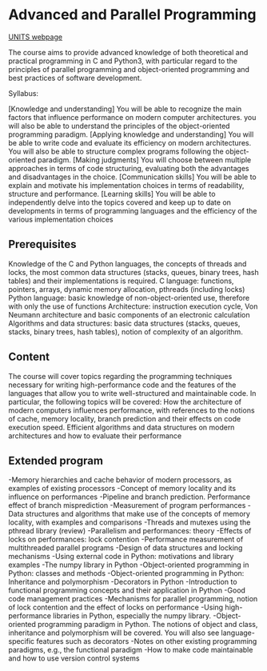 # Advanced and Parallel Programming

[UNITS webpage](https://corsi.units.it/sm30/modulo/2023/308905/af_gen_cod/270sm)

The course aims to provide advanced knowledge of both theoretical and practical programming in C and Python3, with particular regard to the principles of parallel programming and object-oriented programming and best practices of software development.

Syllabus:

[Knowledge and understanding] You will be able to recognize the main factors that influence performance on modern computer architectures. you will also be able to understand the principles of the object-oriented programming paradigm.
[Applying knowledge and understanding] You will be able to write code and evaluate its efficiency on modern architectures. You will also be able to structure complex programs following the object-oriented paradigm.
[Making judgments] You will choose between multiple approaches in terms of code structuring, evaluating both the advantages and disadvantages in the choice.
[Communication skills] You will be able to explain and motivate his implementation choices in terms of readability, structure and performance.
[Learning skills] You will be able to independently delve into the topics covered and keep up to date on developments in terms of programming languages and the efficiency of the various implementation choices

## Prerequisites
Knowledge of the C and Python languages, the concepts of threads and locks, the most common data structures (stacks, queues, binary trees, hash tables) and their implementations is required.
C language: functions, pointers, arrays, dynamic memory allocation, pthreads (including locks)
Python language: basic knowledge of non-object-oriented use, therefore with only the use of functions
Architecture: instruction execution cycle, Von Neumann architecture and basic components of an electronic calculation
Algorithms and data structures: basic data structures (stacks, queues, stacks, binary trees, hash tables), notion of complexity of an algorithm.

## Content

The course will cover topics regarding the programming techniques necessary for writing high-performance code and the features of the languages that allow you to write well-structured and maintainable code.
In particular, the following topics will be covered:
How the architecture of modern computers influences performance, with references to the notions of cache, memory locality, branch prediction and their effects on code execution speed.
Efficient algorithms and data structures on modern architectures and how to evaluate their performance

## Extended program
-Memory hierarchies and cache behavior of modern processors, as examples of existing processors
-Concept of memory locality and its influence on performances
-Pipeline and branch prediction. Performance effect of branch misprediction
-Measurement of program performances
-Data structures and algorithms that make use of the concepts of memory locality, with examples and comparisons
-Threads and mutexes using the pthread library (review)
-Parallelism and performances: theory
-Effects of locks on performances: lock contention
-Performance measurement of multithreaded parallel programs
-Design of data structures and locking mechanisms
-Using external code in Python: motivations and library examples
-The numpy library in Python
-Object-oriented programming in Python: classes and methods
-Object-oriented programming in Python: Inheritance and polymorphism
-Decorators in Python
-Introduction to functional programming concepts and their application in Python
-Good code management practices
-Mechanisms for parallel programming, notion of lock contention and the effect of locks on performance
-Using high-performance libraries in Python, especially the numpy library.
-Object-oriented programming paradigm in Python. The notions of object and class, inheritance and polymorphism will be covered. You will also see language-specific features such as decorators
-Notes on other existing programming paradigms, e.g., the functional paradigm
-How to make code maintainable and how to use version control systems
